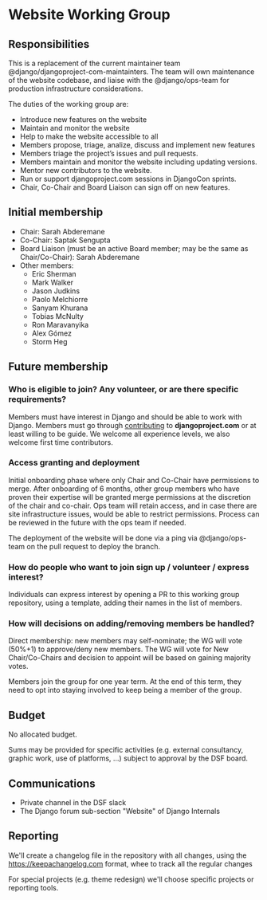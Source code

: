 # Website Working Group

## Responsibilities

This is a replacement of the current maintainer team @django/djangoproject-com-maintainters. The team will own maintenance of the website codebase, and liaise with the @django/ops-team for production infrastructure considerations.

The duties of the working group are:
- Introduce new features on the website
- Maintain and monitor the website 
- Help to make the website accessible to all
- Members propose, triage, analize, discuss and implement new features
- Members triage the project’s issues and pull requests.
- Members maintain and monitor the website including updating versions.
- Mentor new contributors to the website.
- Run or support djangoproject.com sessions in DjangoCon sprints.
- Chair, Co-Chair and Board Liaison can sign off on new features.

## Initial membership

- Chair: Sarah Abderemane
- Co-Chair: Saptak Sengupta
- Board Liaison (must be an active Board member; may be the same as Chair/Co-Chair): Sarah Abderemane
- Other members:
    - Eric Sherman
    - Mark Walker
    - Jason Judkins
    - Paolo Melchiorre
    - Sanyam Khurana
    - Tobias McNulty
    - Ron Maravanyika
    - Alex Gómez
    - Storm Heg

## Future membership

### Who is eligible to join? Any volunteer, or are there specific requirements?

Members must have interest in Django and should be able to work with Django. Members must go through [contributing](https://github.com/django/djangoproject.com/blob/main/README.rst) to **djangoproject.com** or at least willing to be guide. We welcome all experience levels, we also welcome first time contributors. 

### Access granting and deployment
Initial onboarding phase where only Chair and Co-Chair have permissions to merge. After onboarding of 6 months, other group members who have proven their expertise will be granted merge permissions at the discretion of the chair and co-chair. Ops team will retain access, and in case there are site infrastructure issues, would be able to restrict permissions. Process can be reviewed in the future with the ops team if needed.

The deployment of the website will be done via a ping via @django/ops-team on the pull request to deploy the branch.

### How do people who want to join sign up / volunteer / express interest?
Individuals can express interest by opening a PR to this working group repository, using a template, adding their names in the list of members.

### How will decisions on adding/removing members be handled?
Direct membership: new members may self-nominate; the WG will vote (50%+1) to approve/deny new members. The WG will vote for New Chair/Co-Chairs and decision to appoint will be based on gaining majority votes.

Members join the group for one year term. At the end of this term, they need to opt into staying involved to keep being a member of the group.

## Budget
No allocated budget.

Sums may be provided for specific activities (e.g. external consultancy, graphic work, use of platforms, ...) subject to approval by the DSF board.

## Communications
- Private channel in the DSF slack
- The Django forum sub-section "Website" of Django Internals

## Reporting

We'll create a changelog file in the repository with all changes, using the https://keepachangelog.com format, whee to track all the regular changes 

For special projects (e.g. theme redesign) we'll choose specific projects or reporting tools.
